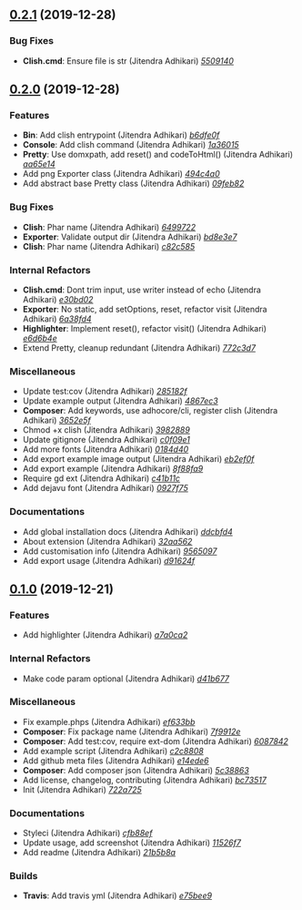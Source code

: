 ## [0.2.1](https://github.com/adhocore/php-cli-syntax/releases/tag/0.2.1) (2019-12-28)

### Bug Fixes
- **Clish.cmd**: Ensure file is str (Jitendra Adhikari) [_5509140_](https://github.com/adhocore/php-cli-syntax/commit/5509140)


## [0.2.0](https://github.com/adhocore/php-cli-syntax/releases/tag/0.2.0) (2019-12-28)

### Features
- **Bin**: Add clish entrypoint (Jitendra Adhikari) [_b6dfe0f_](https://github.com/adhocore/php-cli-syntax/commit/b6dfe0f)
- **Console**: Add clish command (Jitendra Adhikari) [_1a36015_](https://github.com/adhocore/php-cli-syntax/commit/1a36015)
- **Pretty**: Use domxpath, add reset() and codeToHtml() (Jitendra Adhikari) [_aa65e14_](https://github.com/adhocore/php-cli-syntax/commit/aa65e14)
- Add png Exporter class (Jitendra Adhikari) [_494c4a0_](https://github.com/adhocore/php-cli-syntax/commit/494c4a0)
- Add abstract base Pretty class (Jitendra Adhikari) [_09feb82_](https://github.com/adhocore/php-cli-syntax/commit/09feb82)

### Bug Fixes
- **Clish**: Phar name (Jitendra Adhikari) [_6499722_](https://github.com/adhocore/php-cli-syntax/commit/6499722)
- **Exporter**: Validate output dir (Jitendra Adhikari) [_bd8e3e7_](https://github.com/adhocore/php-cli-syntax/commit/bd8e3e7)
- **Clish**: Phar name (Jitendra Adhikari) [_c82c585_](https://github.com/adhocore/php-cli-syntax/commit/c82c585)

### Internal Refactors
- **Clish.cmd**: Dont trim input, use writer instead of echo (Jitendra Adhikari) [_e30bd02_](https://github.com/adhocore/php-cli-syntax/commit/e30bd02)
- **Exporter**: No static, add setOptions, reset, refactor visit (Jitendra Adhikari) [_6a38fd4_](https://github.com/adhocore/php-cli-syntax/commit/6a38fd4)
- **Highlighter**: Implement reset(), refactor visit() (Jitendra Adhikari) [_e6d6b4e_](https://github.com/adhocore/php-cli-syntax/commit/e6d6b4e)
- Extend Pretty, cleanup redundant (Jitendra Adhikari) [_772c3d7_](https://github.com/adhocore/php-cli-syntax/commit/772c3d7)

### Miscellaneous
- Update test:cov (Jitendra Adhikari) [_285182f_](https://github.com/adhocore/php-cli-syntax/commit/285182f)
- Update example output (Jitendra Adhikari) [_4867ec3_](https://github.com/adhocore/php-cli-syntax/commit/4867ec3)
- **Composer**: Add keywords, use adhocore/cli, register clish (Jitendra Adhikari) [_3652e5f_](https://github.com/adhocore/php-cli-syntax/commit/3652e5f)
- Chmod +x clish (Jitendra Adhikari) [_3982889_](https://github.com/adhocore/php-cli-syntax/commit/3982889)
- Update gitignore (Jitendra Adhikari) [_c0f09e1_](https://github.com/adhocore/php-cli-syntax/commit/c0f09e1)
- Add more fonts (Jitendra Adhikari) [_0184d40_](https://github.com/adhocore/php-cli-syntax/commit/0184d40)
- Add export example image output (Jitendra Adhikari) [_eb2ef0f_](https://github.com/adhocore/php-cli-syntax/commit/eb2ef0f)
- Add export example (Jitendra Adhikari) [_8f88fa9_](https://github.com/adhocore/php-cli-syntax/commit/8f88fa9)
- Require gd ext (Jitendra Adhikari) [_c41b11c_](https://github.com/adhocore/php-cli-syntax/commit/c41b11c)
- Add dejavu font (Jitendra Adhikari) [_0927f75_](https://github.com/adhocore/php-cli-syntax/commit/0927f75)

### Documentations
- Add global installation docs (Jitendra Adhikari) [_ddcbfd4_](https://github.com/adhocore/php-cli-syntax/commit/ddcbfd4)
- About extension (Jitendra Adhikari) [_32aa562_](https://github.com/adhocore/php-cli-syntax/commit/32aa562)
- Add customisation info (Jitendra Adhikari) [_9565097_](https://github.com/adhocore/php-cli-syntax/commit/9565097)
- Add export usage (Jitendra Adhikari) [_d91624f_](https://github.com/adhocore/php-cli-syntax/commit/d91624f)


## [0.1.0](https://github.com/adhocore/php-cli-syntax/releases/tag/0.1.0) (2019-12-21)

### Features
- Add highlighter (Jitendra Adhikari) [_a7a0ca2_](https://github.com/adhocore/php-cli-syntax/commit/a7a0ca2)

### Internal Refactors
- Make code param optional (Jitendra Adhikari) [_d41b677_](https://github.com/adhocore/php-cli-syntax/commit/d41b677)

### Miscellaneous
- Fix example.phps (Jitendra Adhikari) [_ef633bb_](https://github.com/adhocore/php-cli-syntax/commit/ef633bb)
- **Composer**: Fix package name (Jitendra Adhikari) [_7f9912e_](https://github.com/adhocore/php-cli-syntax/commit/7f9912e)
- **Composer**: Add test:cov, require ext-dom (Jitendra Adhikari) [_6087842_](https://github.com/adhocore/php-cli-syntax/commit/6087842)
- Add example script (Jitendra Adhikari) [_c2c8808_](https://github.com/adhocore/php-cli-syntax/commit/c2c8808)
- Add github meta files (Jitendra Adhikari) [_e14ede6_](https://github.com/adhocore/php-cli-syntax/commit/e14ede6)
- **Composer**: Add composer json (Jitendra Adhikari) [_5c38863_](https://github.com/adhocore/php-cli-syntax/commit/5c38863)
- Add license, changelog, contributing (Jitendra Adhikari) [_bc73517_](https://github.com/adhocore/php-cli-syntax/commit/bc73517)
- Init (Jitendra Adhikari) [_722a725_](https://github.com/adhocore/php-cli-syntax/commit/722a725)

### Documentations
- Styleci (Jitendra Adhikari) [_cfb88ef_](https://github.com/adhocore/php-cli-syntax/commit/cfb88ef)
- Update usage, add screenshot (Jitendra Adhikari) [_11526f7_](https://github.com/adhocore/php-cli-syntax/commit/11526f7)
- Add readme (Jitendra Adhikari) [_21b5b8a_](https://github.com/adhocore/php-cli-syntax/commit/21b5b8a)

### Builds
- **Travis**: Add travis yml (Jitendra Adhikari) [_e75bee9_](https://github.com/adhocore/php-cli-syntax/commit/e75bee9)
